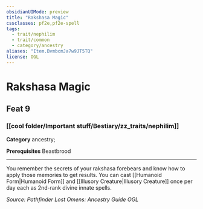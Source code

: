 ```yaml
---
obsidianUIMode: preview
title: "Rakshasa Magic"
cssclasses: pf2e,pf2e-spell
tags:
  - trait/nephilim
  - trait/common
  - category/ancestry
aliases: "Item.BvmbcmJa7w9JT5TQ"
license: OGL
---
```

# Rakshasa Magic
## Feat 9
### [[cool folder/Important stuff/Bestiary/zz_traits/nephilim]]

**Category** ancestry; 



**Prerequisites** Beastbrood
* * *
You remember the secrets of your rakshasa forebears and know how to apply those memories to get results. You can cast [[Humanoid Form|Humanoid Form]] and [[Illusory Creature|Illusory Creature]] once per day each as 2nd-rank divine innate spells.

*Source: Pathfinder Lost Omens: Ancestry Guide*
*OGL*